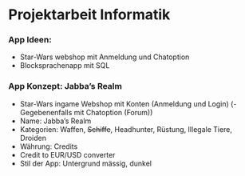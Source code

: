 # Projektarbeit Informatik


### App Ideen:
- Star-Wars webshop mit Anmeldung und Chatoption
- Blocksprachenapp mit SQL

### App Konzept: Jabba’s Realm
- Star-Wars ingame Webshop mit Konten (Anmeldung und Login)
(- Gegebenenfalls mit Chatoption (Forum))
- Name: Jabba’s Realm
- Kategorien: Waffen, ~~Schiffe~~, Headhunter, Rüstung, Illegale Tiere, Droiden
- Währung: Credits
- Credit to EUR/USD converter
- Stil der App: Untergrund mässig, dunkel
